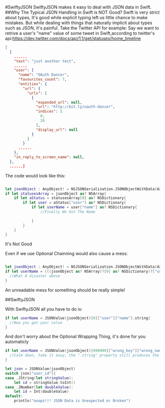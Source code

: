 #SwiftyJSON
SwiftyJSON makes it easy to deal with JSON data in Swift.
##Why The Typical JSON Handling in Swift is NOT Good?
Swift is very strict about types, It's good while explicit typing left us little chance to make mistakes. 
But while dealing with things that naturally implicit about types such as JSON, It's painful.
Take the Twitter API for example:
Say we want to retrive a user's "name" value of some tweet in Swift,according to twitter's api:https://dev.twitter.com/docs/api/1.1/get/statuses/home_timeline

```JSON
[
  {
    ......
    "text": "just another test",
    ......
    "user": {
      "name": "OAuth Dancer",
      "favourites_count": 7,
      "entities": {
        "url": {
          "urls": [
            {
              "expanded_url": null,
              "url": "http://bit.ly/oauth-dancer",
              "indices": [
                0,
                26
              ],
              "display_url": null
            }
          ]
        }
      ......
    },
    "in_reply_to_screen_name": null,
  },
  ......]
```

The code would look like this:

```swift

let jsonObject : AnyObject! = NSJSONSerialization.JSONObjectWithData(dataFromTwitter, options: NSJSONReadingOptions.MutableContainers, error: nil)
if let statusesArray = jsonObject as? NSArray{
    if let aStatus = statusesArray[0] as? NSDictionary{
        if let user = aStatus["user"] as? NSDictionary{
            if let userName = user["name"] as? NSDictionary{
                //Finally We Got The Name
                
            }
        }
    }
}

```
It's Not Good

Even if we use Optional Chainning would also cause a mess:

```swift

let jsonObject : AnyObject! = NSJSONSerialization.JSONObjectWithData(dataFromTwitter, options: NSJSONReadingOptions.MutableContainers, error: nil)
if let userName = (((jsonObject as? NSArray)?[0] as? NSDictionary)?["user"] as? NSDictionary)?["name"]{
  //What A disaster above
}

```
An unreadable mess for something should be really simple!

##SwiftyJSON

With SwiftyJSON all you have to do is:

```swift
if let userName = JSONValue(jsonObject)[0]["user"]["name"].string{
  //Now you got your value
}
```

And don't worry about the Optional Wrapping Thing, it's done for you automaticly

```swift
if let userName = JSONValue(jsonObject)[999999]["wrong_key"]["wrong_name"].string{
  //Calm down, take it easy, the ".string" property still produces the correct Optional String type with safety
}

```
```swift
let json = JSONValue(jsonObject)
switch json["user_id"]{
case .JString(let stringValue):
    let id = stringValue.toInt()
case .JNumber(let doubleValue):
    let id = Int(doubleValue)
default:
    println("ooops!!! JSON Data is Unexpected or Broken")

```
